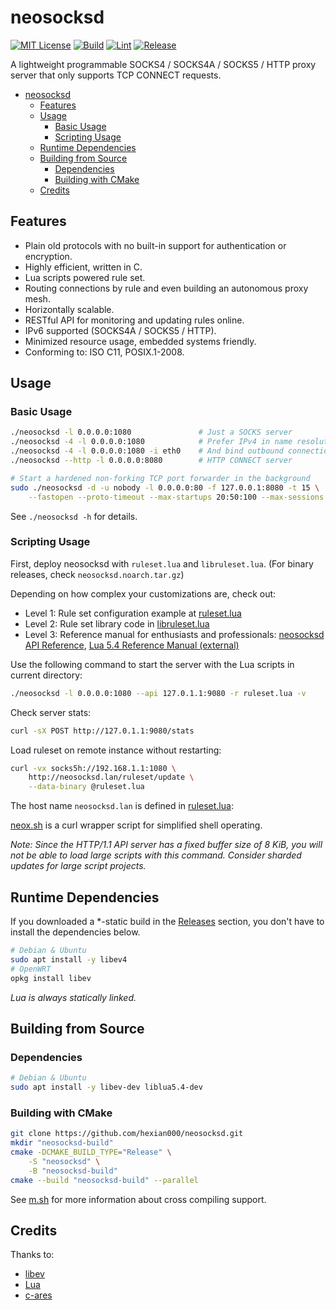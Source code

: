 # neosocksd

[![MIT License](https://img.shields.io/github/license/hexian000/neosocksd)](https://github.com/hexian000/neosocksd/blob/master/LICENSE)
[![Build](https://github.com/hexian000/neosocksd/actions/workflows/build.yml/badge.svg)](https://github.com/hexian000/neosocksd/actions/workflows/build.yml)
[![Lint](https://github.com/hexian000/neosocksd/actions/workflows/lint.yml/badge.svg)](https://github.com/hexian000/neosocksd/actions/workflows/lint.yml)
[![Release](https://img.shields.io/github/release/hexian000/neosocksd.svg?style=flat)](https://github.com/hexian000/neosocksd/releases)

A lightweight programmable SOCKS4 / SOCKS4A / SOCKS5 / HTTP proxy server that only supports TCP CONNECT requests.

- [neosocksd](#neosocksd)
	- [Features](#features)
	- [Usage](#usage)
		- [Basic Usage](#basic-usage)
		- [Scripting Usage](#scripting-usage)
	- [Runtime Dependencies](#runtime-dependencies)
	- [Building from Source](#building-from-source)
		- [Dependencies](#dependencies)
		- [Building with CMake](#building-with-cmake)
	- [Credits](#credits)

## Features

- Plain old protocols with no built-in support for authentication or encryption.
- Highly efficient, written in C.
- Lua scripts powered rule set.
- Routing connections by rule and even building an autonomous proxy mesh.
- Horizontally scalable.
- RESTful API for monitoring and updating rules online.
- IPv6 supported (SOCKS4A / SOCKS5 / HTTP).
- Minimized resource usage, embedded systems friendly.
- Conforming to: ISO C11, POSIX.1-2008.

## Usage
### Basic Usage

```sh
./neosocksd -l 0.0.0.0:1080               # Just a SOCKS server
./neosocksd -4 -l 0.0.0.0:1080            # Prefer IPv4 in name resolution
./neosocksd -4 -l 0.0.0.0:1080 -i eth0    # And bind outbound connections to eth0
./neosocksd --http -l 0.0.0.0:8080        # HTTP CONNECT server

# Start a hardened non-forking TCP port forwarder in the background
sudo ./neosocksd -d -u nobody -l 0.0.0.0:80 -f 127.0.0.1:8080 -t 15 \
    --fastopen --proto-timeout --max-startups 20:50:100 --max-sessions 10000
```

See `./neosocksd -h` for details.

### Scripting Usage

First, deploy neosocksd with `ruleset.lua` and `libruleset.lua`. (For binary releases, check `neosocksd.noarch.tar.gz`)

Depending on how complex your customizations are, check out:

- Level 1: Rule set configuration example at [ruleset.lua](ruleset.lua)
- Level 2: Rule set library code in [libruleset.lua](libruleset.lua)
- Level 3: Reference manual for enthusiasts and professionals: [neosocksd API Reference](https://github.com/hexian000/neosocksd/wiki/API-Reference), [Lua 5.4 Reference Manual (external)](https://www.lua.org/manual/5.4/manual.html)

Use the following command to start the server with the Lua scripts in current directory:

```sh
./neosocksd -l 0.0.0.0:1080 --api 127.0.1.1:9080 -r ruleset.lua -v
```

Check server stats:

```sh
curl -sX POST http://127.0.1.1:9080/stats
```

Load ruleset on remote instance without restarting:

```sh
curl -vx socks5h://192.168.1.1:1080 \
    http://neosocksd.lan/ruleset/update \
    --data-binary @ruleset.lua
```

The host name `neosocksd.lan` is defined in [ruleset.lua](ruleset.lua):

[neox.sh](neox.sh) is a curl wrapper script for simplified shell operating.

*Note: Since the HTTP/1.1 API server has a fixed buffer size of 8 KiB, you will not be able to load large scripts with this command. Consider sharded updates for large script projects.*

## Runtime Dependencies

If you downloaded a *-static build in the [Releases](https://github.com/hexian000/neosocksd/releases) section, you don't have to install the dependencies below.

```sh
# Debian & Ubuntu
sudo apt install -y libev4
# OpenWRT
opkg install libev
```

*Lua is always statically linked.*

## Building from Source
### Dependencies

```sh
# Debian & Ubuntu
sudo apt install -y libev-dev liblua5.4-dev
```

### Building with CMake

```sh
git clone https://github.com/hexian000/neosocksd.git
mkdir "neosocksd-build"
cmake -DCMAKE_BUILD_TYPE="Release" \
    -S "neosocksd" \
    -B "neosocksd-build"
cmake --build "neosocksd-build" --parallel
```

See [m.sh](m.sh) for more information about cross compiling support.

## Credits

Thanks to:
- [libev](http://software.schmorp.de/pkg/libev.html)
- [Lua](https://www.lua.org/)
- [c-ares](https://c-ares.org/)
